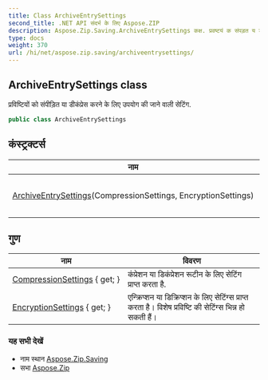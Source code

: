 ```yaml
---
title: Class ArchiveEntrySettings
second_title: .NET API संदर्भ के लिए Aspose.ZIP
description: Aspose.Zip.Saving.ArchiveEntrySettings कक्ष. प्रवष्टयं क संपड़त य डकंप्रेस करने के लए उपयग क जने वल सेटंग.
type: docs
weight: 370
url: /hi/net/aspose.zip.saving/archiveentrysettings/
---
```

## ArchiveEntrySettings class

प्रविष्टियों को संपीड़ित या डीकंप्रेस करने के लिए उपयोग की जाने वाली सेटिंग.

```csharp
public class ArchiveEntrySettings
```

## कंस्ट्रक्टर्स

| नाम | विवरण |
| --- | --- |
| [ArchiveEntrySettings](archiveentrysettings/)(CompressionSettings, EncryptionSettings) | का एक नया उदाहरण प्रारंभ करता है`ArchiveEntrySettings` वर्ग. |

## गुण

| नाम | विवरण |
| --- | --- |
| [CompressionSettings](../../aspose.zip.saving/archiveentrysettings/compressionsettings/) { get; } | कंप्रेशन या डिकंप्रेशन रूटीन के लिए सेटिंग प्राप्त करता है. |
| [EncryptionSettings](../../aspose.zip.saving/archiveentrysettings/encryptionsettings/) { get; } | एन्क्रिप्शन या डिक्रिप्शन के लिए सेटिंग्स प्राप्त करता है। विशेष प्रविष्टि की सेटिंग्स भिन्न हो सकती हैं। |

### यह सभी देखें

* नाम स्थान [Aspose.Zip.Saving](../../aspose.zip.saving/)
* सभा [Aspose.Zip](../../)


